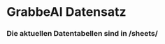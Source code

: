 























































































































































































































































































































































































































# GrabbeAI Datensatz





### Die aktuellen Datentabellen sind in /sheets/


